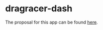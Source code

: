 # dragracer-dash

The proposal for this app can be found [here](https://github.com/UBC-MDS/dragracerviz/blob/main/reports/proposal.md).
